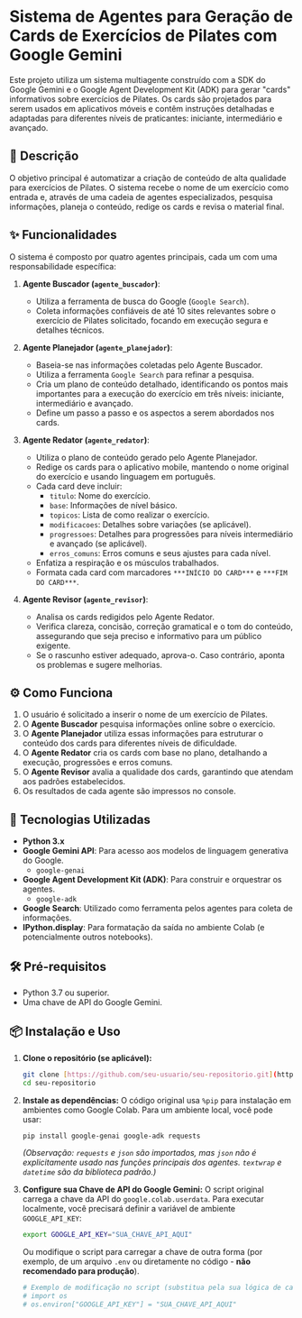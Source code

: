 # Sistema de Agentes para Geração de Cards de Exercícios de Pilates com Google Gemini

Este projeto utiliza um sistema multiagente construído com a SDK do Google Gemini e o Google Agent Development Kit (ADK) para gerar "cards" informativos sobre exercícios de Pilates. Os cards são projetados para serem usados em aplicativos móveis e contêm instruções detalhadas e adaptadas para diferentes níveis de praticantes: iniciante, intermediário e avançado.

## 📖 Descrição

O objetivo principal é automatizar a criação de conteúdo de alta qualidade para exercícios de Pilates. O sistema recebe o nome de um exercício como entrada e, através de uma cadeia de agentes especializados, pesquisa informações, planeja o conteúdo, redige os cards e revisa o material final.

## ✨ Funcionalidades

O sistema é composto por quatro agentes principais, cada um com uma responsabilidade específica:

1.  **Agente Buscador (`agente_buscador`)**:
    * Utiliza a ferramenta de busca do Google (`Google Search`).
    * Coleta informações confiáveis de até 10 sites relevantes sobre o exercício de Pilates solicitado, focando em execução segura e detalhes técnicos.

2.  **Agente Planejador (`agente_planejador`)**:
    * Baseia-se nas informações coletadas pelo Agente Buscador.
    * Utiliza a ferramenta `Google Search` para refinar a pesquisa.
    * Cria um plano de conteúdo detalhado, identificando os pontos mais importantes para a execução do exercício em três níveis: iniciante, intermediário e avançado.
    * Define um passo a passo e os aspectos a serem abordados nos cards.

3.  **Agente Redator (`agente_redator`)**:
    * Utiliza o plano de conteúdo gerado pelo Agente Planejador.
    * Redige os cards para o aplicativo mobile, mantendo o nome original do exercício e usando linguagem em português.
    * Cada card deve incluir:
        * `titulo`: Nome do exercício.
        * `base`: Informações de nível básico.
        * `topicos`: Lista de como realizar o exercício.
        * `modificacoes`: Detalhes sobre variações (se aplicável).
        * `progressoes`: Detalhes para progressões para níveis intermediário e avançado (se aplicável).
        * `erros_comuns`: Erros comuns e seus ajustes para cada nível.
    * Enfatiza a respiração e os músculos trabalhados.
    * Formata cada card com marcadores `***INÍCIO DO CARD***` e `***FIM DO CARD***`.

4.  **Agente Revisor (`agente_revisor`)**:
    * Analisa os cards redigidos pelo Agente Redator.
    * Verifica clareza, concisão, correção gramatical e o tom do conteúdo, assegurando que seja preciso e informativo para um público exigente.
    * Se o rascunho estiver adequado, aprova-o. Caso contrário, aponta os problemas e sugere melhorias.

## ⚙️ Como Funciona

1.  O usuário é solicitado a inserir o nome de um exercício de Pilates.
2.  O **Agente Buscador** pesquisa informações online sobre o exercício.
3.  O **Agente Planejador** utiliza essas informações para estruturar o conteúdo dos cards para diferentes níveis de dificuldade.
4.  O **Agente Redator** cria os cards com base no plano, detalhando a execução, progressões e erros comuns.
5.  O **Agente Revisor** avalia a qualidade dos cards, garantindo que atendam aos padrões estabelecidos.
6.  Os resultados de cada agente são impressos no console.

## 🚀 Tecnologias Utilizadas

* **Python 3.x**
* **Google Gemini API**: Para acesso aos modelos de linguagem generativa do Google.
    * `google-genai`
* **Google Agent Development Kit (ADK)**: Para construir e orquestrar os agentes.
    * `google-adk`
* **Google Search**: Utilizado como ferramenta pelos agentes para coleta de informações.
* **IPython.display**: Para formatação da saída no ambiente Colab (e potencialmente outros notebooks).

## 🛠️ Pré-requisitos

* Python 3.7 ou superior.
* Uma chave de API do Google Gemini.

## 📦 Instalação e Uso

1.  **Clone o repositório (se aplicável):**
    ```bash
    git clone [https://github.com/seu-usuario/seu-repositorio.git](https://github.com/seu-usuario/seu-repositorio.git)
    cd seu-repositorio
    ```

2.  **Instale as dependências:**
    O código original usa `%pip` para instalação em ambientes como Google Colab. Para um ambiente local, você pode usar:
    ```bash
    pip install google-genai google-adk requests
    ```
    *(Observação: `requests` e `json` são importados, mas `json` não é explicitamente usado nas funções principais dos agentes. `textwrap` e `datetime` são da biblioteca padrão.)*

3.  **Configure sua Chave de API do Google Gemini:**
    O script original carrega a chave da API do `google.colab.userdata`. Para executar localmente, você precisará definir a variável de ambiente `GOOGLE_API_KEY`:
    ```bash
    export GOOGLE_API_KEY="SUA_CHAVE_API_AQUI"
    ```
    Ou modifique o script para carregar a chave de outra forma (por exemplo, de um arquivo `.env` ou diretamente no código - **não recomendado para produção**).
    ```python
    # Exemplo de modificação no script (substitua pela sua lógica de carregamento de chave):
    # import os
    # os.environ["GOOGLE_API_KEY"] = "SUA_CHAVE_API_AQUI"
